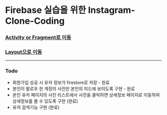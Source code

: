# Firebase 실습을 위한 Instagram-Clone-Coding
### [Activity or Fragment로 이동](https://github.com/izongg0/Instagram-Clone-Coding/tree/main/Mystagram/app/src/main/java/com/example/mystagram_2)
### [Layout으로 이동](https://github.com/izongg0/Instagram-Clone-Coding/tree/main/Mystagram/app/src/main/res/layout)

-----

### Todo
- 회원가입 성공 시 유저 정보가 firestore로 저장 - 완료
- 본인이 팔로우 한 계정의 사진만 본인의 피드에 보이도록 구현 - 완료
- 본인 유저 페이지의 사진 리스트에서 사진을 클릭하면 상세정보 페이지로 이동하여 상세정보를 볼 수 있도록 구현 (완료)
- 유저 검색기능 구현 (완료)

